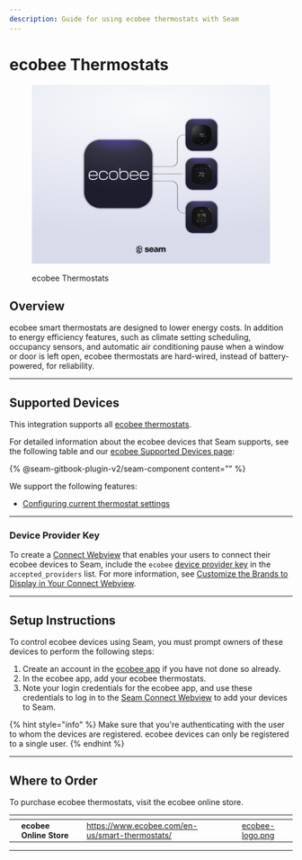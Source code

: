 ```yaml
---
description: Guide for using ecobee thermostats with Seam
---
```


# ecobee Thermostats

<figure><picture><source srcset="../.gitbook/assets/ecobee-manufacturer-page-cover-dark.png" media="(prefers-color-scheme: dark)"><img src="../.gitbook/assets/ecobee-manufacturer-page-cover-light.png" alt="ecobee Thermostats"></picture><figcaption><p>ecobee Thermostats</p></figcaption></figure>

## Overview

ecobee smart thermostats are designed to lower energy costs. In addition to energy efficiency features, such as climate setting scheduling, occupancy sensors, and automatic air conditioning pause when a window or door is left open, ecobee thermostats are hard-wired, instead of battery-powered, for reliability.

***

## Supported Devices

This integration supports all [ecobee thermostats](https://www.ecobee.com/en-us/smart-thermostats/).

For detailed information about the ecobee devices that Seam supports, see the following table and our [ecobee Supported Devices page](https://www.seam.co/manufacturers/ecobee):

{% @seam-gitbook-plugin-v2/seam-component content="<seam-supported-device-table
  endpoint="https://connect.getseam.com"
  publishable-key="seam_pk1J0Bgui_oYEuzDhOqUzSBkrPmrNsUuKL"
  user-identifier-key="c6e74334-eb31-4719-b679-d84cf1c07d9c"
  manufacturers='["ecobee"]'
/>" %}

We support the following features:

* [Configuring current thermostat settings](../products/thermostats/configure-current-climate-settings.md)

***

### Device Provider Key

To create a [Connect Webview](../core-concepts/connect-webviews/) that enables your users to connect their ecobee devices to Seam, include the `ecobee` [device provider key](../api-clients/connect_webviews/#device-provider-keys) in the `accepted_providers` list. For more information, see [Customize the Brands to Display in Your Connect Webview](../core-concepts/connect-webviews/customizing-connect-webviews.md#customize-the-brands-to-display-in-your-connect-webviews).

***

## Setup Instructions

To control ecobee devices using Seam, you must prompt owners of these devices to perform the following steps:

1. Create an account in the [ecobee app](https://www.ecobee.com/en-us/installation/) if you have not done so already.
2. In the ecobee app, add your ecobee thermostats.
3. Note your login credentials for the ecobee app, and use these credentials to log in to the [Seam Connect Webview](../core-concepts/connect-webviews/) to add your devices to Seam.

{% hint style="info" %}
Make sure that you're authenticating with the user to whom the devices are registered. ecobee devices can only be registered to a single user.
{% endhint %}

***

## Where to Order

To purchase ecobee thermostats, visit the ecobee online store.

<table data-view="cards"><thead><tr><th></th><th></th><th></th><th data-hidden data-card-target data-type="content-ref"></th><th data-hidden data-card-cover data-type="files"></th></tr></thead><tbody><tr><td></td><td><strong>ecobee Online Store</strong></td><td></td><td><a href="https://www.ecobee.com/en-us/smart-thermostats/">https://www.ecobee.com/en-us/smart-thermostats/</a></td><td><a href="../.gitbook/assets/ecobee-logo.png">ecobee-logo.png</a></td></tr></tbody></table>

***
